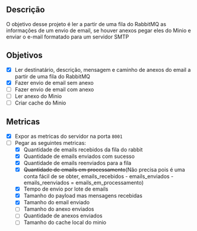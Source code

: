 ## Descrição
O objetivo desse projeto é ler a partir de uma fila do RabbitMQ as informações de um envio de email, se houver anexos pegar eles do Minio e enviar o e-mail formatado para um servidor SMTP

## Objetivos
- [x] Ler destinatário, descrição, mensagem e caminho de anexos do email a partir de uma fila do RabbitMQ
- [x] Fazer envio de email sem anexo
- [ ] Fazer envio de email com anexo
- [ ] Ler anexo do Minio
- [ ] Criar cache do Minio

## Metricas
- [x] Expor as metricas do servidor na porta `8001`
- [ ] Pegar as seguintes metricas:
  - [x] Quantidade de emails recebidos da fila do rabbit
  - [x] Quantidade de emails enviados com sucesso
  - [x] Quantidade de emails reenviados para a fila
  - [x] ~~Quantidade de emails em processamento~~(Não precisa pois é uma conta fácil de se obter, emails_recebidos - emails_enviados - emails_reenviados = emails_em_processamento)
  - [x] Tempo de envio por lote de emails
  - [x] Tamanho do payload mas mensagens recebidas
  - [x] Tamanho do email enviado
  - [ ] Tamanho do anexo enviados
  - [ ] Quantidade de anexos enviados 
  - [ ] Tamanho do cache local do minio
